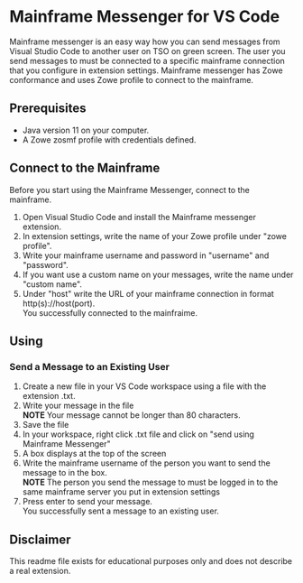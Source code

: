 # Mainframe Messenger for VS Code

Mainframe messenger is an easy way how you can send messages from Visual Studio Code to another user on TSO on green screen. The user you send messages to must be connected to a specific mainframe connection that you configure in extension settings. Mainframe messenger has Zowe conformance and uses Zowe profile to connect to the mainframe.

## Prerequisites

- Java version 11 on your computer.
- A Zowe zosmf profile with credentials defined.

## Connect to the Mainframe

Before you start using the Mainframe Messenger, connect to the mainframe.

1. Open Visual Studio Code and install the Mainframe messenger extension.
2. In extension settings, write the name of your Zowe profile under "zowe profile".
3. Write your mainframe username and password in "username" and "password".
4. If you want use a custom name on your messages, write the name under "custom name".
5. Under "host" write the URL of your mainframe connection in format http(s)://host(port).  
You successfully connected to the mainfraime.

## Using

### Send a Message to an Existing User

1. Create a new file in your VS Code workspace using a file with the extension .txt.
2. Write your message in the file   
**NOTE** Your message cannot be longer than 80 characters.
3. Save the file
4. In your workspace, right click .txt file and click on "send using Mainframe Messenger"
5. A box displays at the top of the screen
6. Write the mainframe username of the person you want to send the message to in the box.  
**NOTE** The person you send the message to must be logged in to the same mainframe server you put in extension settings
13. Press enter to send your message.  
You successfully sent a message to an existing user.

## Disclaimer

This readme file exists for educational purposes only and does not describe a real extension.
